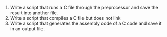 1. Write a script that runs a C file through the preprocessor and save the result into another file.
2. Write a script that compiles a C file but does not link
3. Write a script that generates the assembly code of a C code and save it in an output file.


